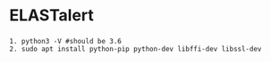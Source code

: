 ###
# ELASTalert
###
```
1. python3 -V #should be 3.6
2. sudo apt install python-pip python-dev libffi-dev libssl-dev
```

